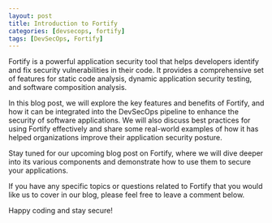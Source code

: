```yaml
---
layout: post
title: Introduction to Fortify
categories: [devsecops, fortify]
tags: [DevSecOps, Fortify]
---
```


Fortify is a powerful application security tool that helps developers identify and fix security vulnerabilities in their code. It provides a comprehensive set of features for static code analysis, dynamic application security testing, and software composition analysis.

In this blog post, we will explore the key features and benefits of Fortify, and how it can be integrated into the DevSecOps pipeline to enhance the security of software applications. We will also discuss best practices for using Fortify effectively and share some real-world examples of how it has helped organizations improve their application security posture.

Stay tuned for our upcoming blog post on Fortify, where we will dive deeper into its various components and demonstrate how to use them to secure your applications.

If you have any specific topics or questions related to Fortify that you would like us to cover in our blog, please feel free to leave a comment below.

Happy coding and stay secure!
